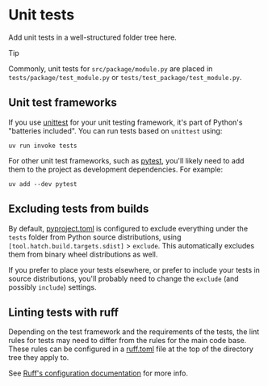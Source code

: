 # Unit tests

Add unit tests in a well-structured folder tree here.

> [!TIP]
>
> Commonly, unit tests for `src/package/module.py` are placed in `tests/package/test_module.py` or
> `tests/test_package/test_module.py`.


## Unit test frameworks

If you use [unittest][] for your unit testing framework, it's part of Python's "batteries included".
You can run tests based on `unittest` using:

    uv run invoke tests

For other unit test frameworks, such as [pytest][], you'll likely need to add them to the project as
development dependencies.  For example:

    uv add --dev pytest


## Excluding tests from builds

By default, [pyproject.toml][] is configured to exclude everything under the `tests` folder from
Python source distributions, using `[tool.hatch.build.targets.sdist]` > `exclude`.
This automatically excludes them from binary wheel distributions as well.

If you prefer to place your tests elsewhere, or prefer to include your tests in source
distributions, you'll probably need to change the `exclude` (and possibly `include`) settings.


## Linting tests with ruff

Depending on the test framework and the requirements of the tests, the lint rules for tests may need
to differ from the rules for the main code base.  These rules can be configured in a [ruff.toml][]
file at the top of the directory tree they apply to.

See [Ruff's configuration documentation][ruff-doc-config] for more info.


 [pyproject.toml]: ../pyproject.toml
 [ruff.toml]: ruff.toml

 [pytest]: pytest.org
 [ruff-doc-config]: https://docs.astral.sh/ruff/configuration/
 [unittest]: https://docs.python.org/3/library/unittest.html
